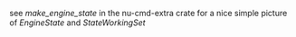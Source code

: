 
see *make_engine_state* in the nu-cmd-extra crate for a nice simple picture
of *EngineState* and *StateWorkingSet*
